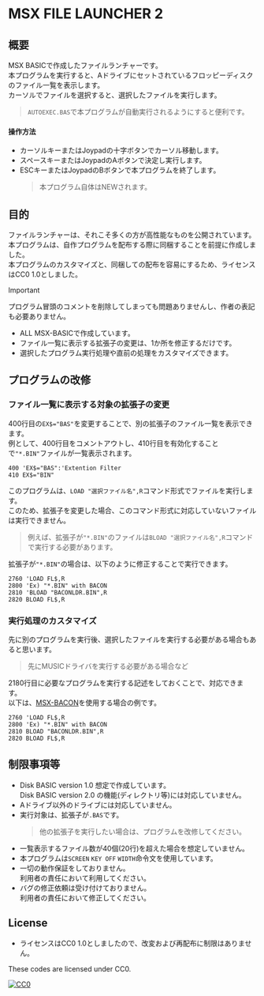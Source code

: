 # MSX FILE LAUNCHER 2

## 概要
MSX BASICで作成したファイルランチャーです。  
本プログラムを実行すると、Aドライブにセットされているフロッピーディスクのファイル一覧を表示します。  
カーソルでファイルを選択すると、選択したファイルを実行します。  
> `AUTOEXEC.BAS`で本プログラムが自動実行されるようにすると便利です。  

#### 操作方法
- カーソルキーまたはJoypadの十字ボタンでカーソル移動します。  
- スペースキーまたはJoypadのAボタンで決定し実行します。  
- ESCキーまたはJoypadのBボタンで本プログラムを終了します。  
  >本プログラム自体はNEWされます。  

## 目的  
ファイルランチャーは、それこそ多くの方が高性能なものを公開されています。  
本プログラムは、自作プログラムを配布する際に同梱することを前提に作成しました。  
本プログラムのカスタマイズと、同梱しての配布を容易にするため、ライセンスはCC0 1.0としました。
>[!IMPORTANT]
>プログラム冒頭のコメントを削除してしまっても問題ありませんし、作者の表記も必要ありません。

- ALL MSX-BASICで作成しています。
- ファイル一覧に表示する拡張子の変更は、1か所を修正するだけです。
- 選択したプログラム実行処理や直前の処理をカスタマイズできます。

## プログラムの改修
### ファイル一覧に表示する対象の拡張子の変更
400行目の`EX$="BAS"`を変更することで、別の拡張子のファイル一覧を表示できます。  
例として、400行目をコメントアウトし、410行目を有効化することで`"*.BIN"`ファイルが一覧表示されます。 
```
400 'EX$="BAS":'Extention Filter
410 EX$="BIN"
```
このプログラムは、`LOAD "選択ファイル名",R`コマンド形式でファイルを実行します。  
このため、拡張子を変更した場合、このコマンド形式に対応していないファイルは実行できません。  
>例えば、拡張子が`"*.BIN"`のファイルは`BLOAD "選択ファイル名",R`コマンドで実行する必要があります。

拡張子が`"*.BIN"`の場合は、以下のように修正することで実行できます。  
```
2760 'LOAD FL$,R
2800 'Ex) "*.BIN" with BACON
2810 'BLOAD "BACONLDR.BIN",R
2820 BLOAD FL$,R
```
### 実行処理のカスタマイズ
先に別のプログラムを実行後、選択したファイルを実行する必要がある場合もあると思います。  
>先にMUSICドライバを実行する必要がある場合など

2180行目に必要なプログラムを実行する記述をしておくことで、対応できます。  
以下は、[MSX-BACON](https://github.com/hra1129/msx_basic_compiler)を使用する場合の例です。  
```
2760 'LOAD FL$,R
2800 'Ex) "*.BIN" with BACON
2810 BLOAD "BACONLDR.BIN",R
2820 BLOAD FL$,R
```

## 制限事項等
- Disk BASIC version 1.0 想定で作成しています。  
Disk BASIC version 2.0 の機能(ディレクトリ等)には対応していません。
- Aドライブ以外のドライブには対応していません。
- 実行対象は、拡張子が`.BAS`です。  
  >他の拡張子を実行したい場合は、プログラムを改修してください。  
- 一覧表示するファイル数が40個(20行)を超えた場合を想定していません。
- 本プログラムは`SCREEN` `KEY OFF` `WIDTH`命令文を使用しています。  
- 一切の動作保証をしておりません。  
利用者の責任において利用してください。  
- バグの修正依頼は受け付けておりません。  
利用者の責任において修正してください。  

## License
- ライセンスはCC0 1.0としましたので、改変および再配布に制限はありません。  

These codes are licensed under CC0.

[![CC0](http://i.creativecommons.org/p/zero/1.0/88x31.png "CC0")](http://creativecommons.org/publicdomain/zero/1.0/deed.ja)
